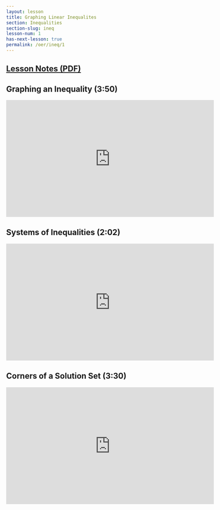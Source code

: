 ```yaml
---
layout: lesson
title: Graphing Linear Inequalites
section: Inequalities
section-slug: ineq
lesson-num: 1
has-next-lesson: true
permalink: /oer/ineq/1
---
```


<!--
Would like to use section and section slug to make a title that looks like
Inequalities: Lesson 1
ie section: Lesson lesson-num

Would also like to not have permalink, but define how it would be made as
base-url/oer/section-slug/lesson-num

-->

<h2>
<a href="/assets/oer/ineq/GraphingInequalities.pdf">
Lesson Notes (PDF)
</a>
</h2>


<h2>Graphing an Inequality (3:50)</h2>
<iframe src="https://www.youtube.com/embed/UP1WhxPJuRI" allow="accelerometer; autoplay; encrypted-media; gyroscope; picture-in-picture" allowfullscreen="" width="560" height="315" frameborder="0"></iframe>

<h2>Systems of Inequalities (2:02)</h2>
<iframe src="https://www.youtube.com/embed/s1LkAIiizL0" allow="accelerometer; autoplay; encrypted-media; gyroscope; picture-in-picture" allowfullscreen="" width="560" height="315" frameborder="0"></iframe>

<h2>Corners of a Solution Set (3:30)</h2>
<iframe src="https://www.youtube.com/embed/er65MKc45rI" allow="accelerometer; autoplay; encrypted-media; gyroscope; picture-in-picture" allowfullscreen="" width="560" height="315" frameborder="0"></iframe>



